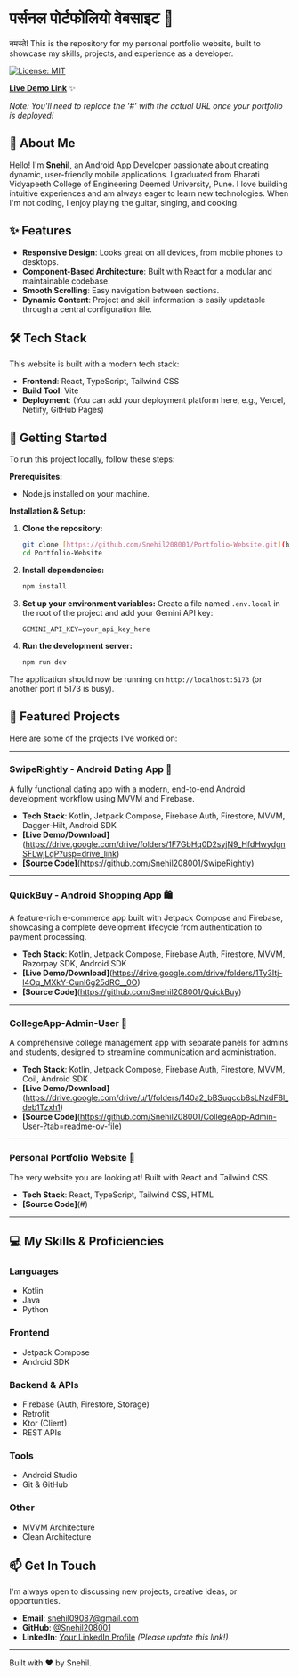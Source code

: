 #  पर्सनल पोर्टफोलियो वेबसाइट 📄

नमस्ते! This is the repository for my personal portfolio website, built to showcase my skills, projects, and experience as a developer.

[![License: MIT](https://img.shields.io/badge/License-MIT-yellow.svg)](https://opensource.org/licenses/MIT)

**[Live Demo Link](#)** ✨

*Note: You'll need to replace the '#' with the actual URL once your portfolio is deployed!*

## 📖 About Me

Hello! I'm **Snehil**, an Android App Developer passionate about creating dynamic, user-friendly mobile applications. I graduated from Bharati Vidyapeeth College of Engineering Deemed University, Pune. I love building intuitive experiences and am always eager to learn new technologies. When I'm not coding, I enjoy playing the guitar, singing, and cooking.

## ✨ Features

* **Responsive Design**: Looks great on all devices, from mobile phones to desktops.
* **Component-Based Architecture**: Built with React for a modular and maintainable codebase.
* **Smooth Scrolling**: Easy navigation between sections.
* **Dynamic Content**: Project and skill information is easily updatable through a central configuration file.

## 🛠️ Tech Stack

This website is built with a modern tech stack:

* **Frontend**: React, TypeScript, Tailwind CSS
* **Build Tool**: Vite
* **Deployment**: (You can add your deployment platform here, e.g., Vercel, Netlify, GitHub Pages)

## 🚀 Getting Started

To run this project locally, follow these steps:

**Prerequisites:**

* Node.js installed on your machine.

**Installation & Setup:**

1.  **Clone the repository:**
    ```bash
    git clone [https://github.com/Snehil208001/Portfolio-Website.git](https://github.com/Snehil208001/Portfolio-Website.git)
    cd Portfolio-Website
    ```

2.  **Install dependencies:**
    ```bash
    npm install
    ```
   

3.  **Set up your environment variables:**
    Create a file named `.env.local` in the root of the project and add your Gemini API key:
    ```
    GEMINI_API_KEY=your_api_key_here
    ```
   

4.  **Run the development server:**
    ```bash
    npm run dev
    ```
   

The application should now be running on `http://localhost:5173` (or another port if 5173 is busy).

## 📂 Featured Projects

Here are some of the projects I've worked on:

---

### SwipeRightly - Android Dating App 📱
A fully functional dating app with a modern, end-to-end Android development workflow using MVVM and Firebase.

* **Tech Stack**: Kotlin, Jetpack Compose, Firebase Auth, Firestore, MVVM, Dagger-Hilt, Android SDK
* **[Live Demo/Download]**(https://drive.google.com/drive/folders/1F7GbHq0D2syjN9_HfdHwydgnSFLwjLqP?usp=drive_link)
* **[Source Code]**(https://github.com/Snehil208001/SwipeRightly)

---

### QuickBuy - Android Shopping App 🛍️
A feature-rich e-commerce app built with Jetpack Compose and Firebase, showcasing a complete development lifecycle from authentication to payment processing.

* **Tech Stack**: Kotlin, Jetpack Compose, Firebase Auth, Firestore, MVVM, Razorpay SDK, Android SDK
* **[Live Demo/Download]**(https://drive.google.com/drive/folders/1Ty3Itj-l4Oq_MXkY-Cunl6g25dRC__0O)
* **[Source Code]**(https://github.com/Snehil208001/QuickBuy)

---

### CollegeApp-Admin-User 🏫
A comprehensive college management app with separate panels for admins and students, designed to streamline communication and administration.

* **Tech Stack**: Kotlin, Jetpack Compose, Firebase Auth, Firestore, MVVM, Coil, Android SDK
* **[Live Demo/Download]**(https://drive.google.com/drive/u/1/folders/140a2_bBSuqccb8sLNzdF8l_deb1Tzxh1)
* **[Source Code]**(https://github.com/Snehil208001/CollegeApp-Admin-User-?tab=readme-ov-file)

---

### Personal Portfolio Website 📄
The very website you are looking at! Built with React and Tailwind CSS.

* **Tech Stack**: React, TypeScript, Tailwind CSS, HTML
* **[Source Code]**(#)

---

## 💻 My Skills & Proficiencies

### Languages
* Kotlin
* Java
* Python

### Frontend
* Jetpack Compose
* Android SDK

### Backend & APIs
* Firebase (Auth, Firestore, Storage)
* Retrofit
* Ktor (Client)
* REST APIs

### Tools
* Android Studio
* Git & GitHub

### Other
* MVVM Architecture
* Clean Architecture

## 📫 Get In Touch

I'm always open to discussing new projects, creative ideas, or opportunities.

* **Email**: [snehil09087@gmail.com](mailto:snehil09087@gmail.com)
* **GitHub**: [@Snehil208001](https://github.com/Snehil208001)
* **LinkedIn**: [Your LinkedIn Profile](#) *(Please update this link!)*

---

Built with ❤️ by Snehil.
